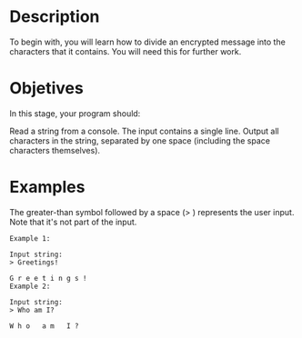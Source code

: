 # Description
To begin with, you will learn how to divide an encrypted message into the characters that it contains. You will need this for further work.

# Objetives
In this stage, your program should:

Read a string from a console. The input contains a single line.
Output all characters in the string, separated by one space (including the space characters themselves).

# Examples
The greater-than symbol followed by a space (> ) represents the user input. Note that it's not part of the input.

````
Example 1:

Input string:
> Greetings!

G r e e t i n g s !
Example 2:

Input string:
> Who am I?

W h o   a m   I ? 